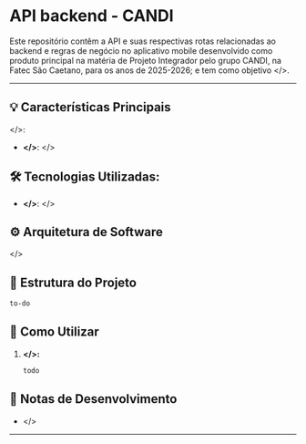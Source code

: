 # API backend - CANDI

Este repositório contêm a API e suas respectivas rotas relacionadas ao backend e regras de negócio no aplicativo mobile desenvolvido como produto principal na matéria de Projeto Integrador pelo grupo CANDI, na Fatec São Caetano, para os anos de 2025-2026; e tem como objetivo </>. 

---

## :bulb: Características Principais

</>:

- **</>**: </>

## 🛠️ Tecnologias Utilizadas:

- **</>**: </>

## :gear: Arquitetura de Software

</>

## 📁 Estrutura do Projeto

```bash
to-do
```

## 🚀 Como Utilizar 

1. **</>:**

    ```bash
    todo
    ```

## 📝 Notas de Desenvolvimento

- </>
  
---


